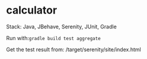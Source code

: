 # calculator
Stack: Java, JBehave, Serenity, JUnit, Gradle

Run with:`gradle build test aggregate`

Get the test result from: /target/serenity/site/index.html
